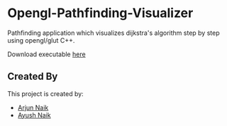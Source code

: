 # Opengl-Pathfinding-Visualizer
Pathfinding application which visualizes dijkstra's algorithm step by step using opengl/glut C++.

Download executable [here](https://github.com/amn-max/Opengl-Pathfinding-Visualizer/blob/master/Debug/graph.exe?raw=true)

## Created By
This project is created by:
* [Arjun Naik](https://github.com/arjunnaik)
* [Ayush Naik](https://github.com/amn-max)
